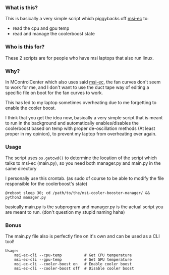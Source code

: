 ### What is this?

This is basically a very simple script which piggybacks off [msi-ec](https://github.com/BeardOverflow/msi-ec) to:
 - read the cpu and gpu temp
 - read and manage the coolerboost state

 ### Who is this for?

These 2 scripts are for people who have msi laptops that also run linux.

### Why?

In MControlCenter which also uses said [msi-ec](https://github.com/BeardOverflow/msi-ec), the fan curves don't seem to work for me, and I don't want to use the duct tape way of editing a specific file on boot for the fan curves to work.

This has led to my laptop sometimes overheating due to me forgetting to enable the cooler boost.

I think that you get the idea now, basically a very simple script that is meant to run in the background and automatically enables/disables the coolerboost based on temp with proper de-oscillation methods (At least proper in my opinion), to prevent my laptop from overheating ever again.

### Usage

The script uses `os.getcwd()` to determine the location of the script which talks to msi-ec (main.py), so you need both manager.py and main.py in the same directory

I personally use this crontab. (as sudo of course to be able to modify the file responsible for the coolerboost's state)

`@reboot sleep 30; cd /path/to/the/msi-cooler-booster-manager/ && python3 manager.py`

basically main.py is the subprogram and manager.py is the actual script you are meant to run. (don't question my stupid naming haha)

### Bonus

The main.py file also is perfectly fine on it's own and can be used as a CLI tool!

```
Usage:
    msi-ec-cli --cpu-temp          # Get CPU temperature
    msi-ec-cli --gpu-temp          # Get GPU temperature
    msi-ec-cli --cooler-boost on   # Enable cooler boost
    msi-ec-cli --cooler-boost off  # Disable cooler boost
```
